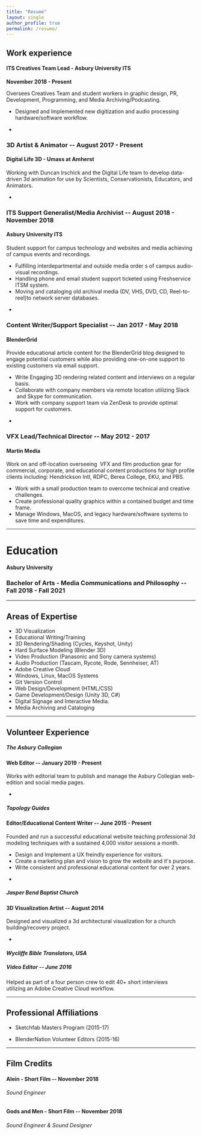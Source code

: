```yaml
---
title: "Résumé"
layout: single
author_profile: true
permalink: /resume/
---
```


## Work experience

#### ITS Creatives Team Lead - Asbury University ITS
**November 2018 - Present**

Oversees Creatives Team and student workers in graphic design, PR, Development, Programming, and Media Archiving/Podcasting.

* Designed and Implemented new digitization and audio processing hardware/software workflow.

-

### 3D Artist & Animator -- August 2017 - Present

#### Digital Life 3D - Umass at Amherst

Working with Duncan Irschick and the Digital Life team to develop data-driven 3d animation for use by Scientists, Conservationists, Educators, and Animators.

-

### ITS Support Generalist/Media Archivist -- August 2018 - November 2018
#### Asbury University ITS

Student support for campus technology and websites and media achieving of campus events and recordings.

* Fulfilling interdepartmental and outside media order s of campus audio-visual recordings.
* Handling phone and email student support ticketed using Freshservice ITSM system.
* Moving and cataloging old archival media (DV, VHS, DVD, CD, Reel-to-reel)to network server databases.

-

### Content Writer/Support Specialist -- Jan 2017 - May 2018
#### BlenderGrid

Provide educational article content for the BlenderGrid blog designed to engage potential customers while also providing one-on-one support to existing customers via email support.

* Write Engaging 3D rendering related content and interviews on a regular basis.
* Collaborate with company members via remote location utilizing Slack  and Skype for communication.
* Work with company support team via ZenDesk to provide optimal support for customers.

-

### VFX Lead/Technical Director -- May 2012 - 2017

#### Martin Media

Work on and off-location overseeing  VFX and film production gear for commercial, corporate, and educational content productions for high profile clients including: Hendrickson Intl, RDPC, Berea College, EKU, and PBS.

* Work with a small production team to overcome technical and creative challenges.
* Create professional quality graphics within a contained budget and time frame.
* Manage Windows, MacOS, and legacy hardware/software systems to save time and expenditures.

***

# Education

#### Asbury University
### Bachelor of Arts - Media Communications and Philosophy -- Fall 2018 - Fall 2021
***

## Areas of Expertise

* 3D Visualization
* Educational Writing/Training
* 3D Rendering/Shading (Cycles, Keyshot, Unity)
* Hard Surface Modeling (Blender 3D)
* Video Production (Panasonic and Sony camera systems)
* Audio Production (Tascam, Rycote, Rode, Sennheiser, AT)
* Adobe Creative Cloud
* Windows, Linux, MacOS Systems
* Git Version Control
* Web Design/Development (HTML/CSS)
* Game Development/Design (Unity 3D, C#)
* Digital Signage and Interactive Media.
* Media Archiving and Cataloging
***
## Volunteer Experience


##### *The Asbury Collegian*
#### Web Editor -- January 2019 - Present
Works with editorial team to publish and manage the Asbury Collegian web-edition and social media pages.

-

##### *Topology Guides*
#### Editor/Educational Content Writer -- June 2015 - Present
Founded and run a successful educational website teaching professional 3d modeling techniques with a sustained 4,000 visitor sessions a month.

* Design and Implement a UX freindly experience for visitors.
* Create a marketing plan and vision to grow the website and it's purpose.
* Write consistent and professional educational content for over 2 years.

-

##### *Jasper Bend Baptist Church*
#### 3D Visualization Artist -- August 2014
Designed and visualized a 3d architectural visualization for a church building/recovery project.

-

#### *Wycliffe Bible Translators, USA*
##### Video Editor -- June 2016
Helped as part of a four person crew to edit 40+ short interviews utilizing an Adobe Creative Cloud workflow.

***

## Professional Affiliations

- Sketchfab Masters Program (2015-17)

- BlenderNation Volunteer Editors (2015-16)
***
## Film Credits


#### Alein - Short Film -- November 2018

###### Sound Engineer


#### Gods and Men - Short Film -- November 2018

###### Sound Engineer & Sound Designer
